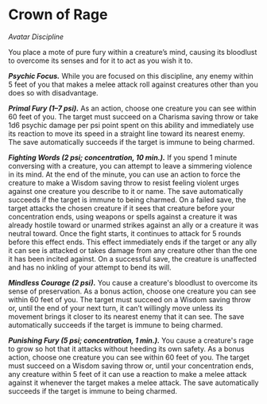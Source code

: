 # Crown of Rage
*Avatar Discipline*

You place a mote of pure fury within a creature’s mind, causing its bloodlust to overcome its senses and for it to act as you wish it to.

***Psychic Focus.*** While you are focused on this discipline, any enemy within 5 feet of you that makes a melee attack roll against creatures other than you does so with disadvantage.

***Primal Fury (1–7 psi).*** As an action, choose one creature you can see within 60 feet of you. The target must succeed on a Charisma saving throw or take 1d6 psychic damage per psi point spent on this ability and immediately use its reaction to move its speed in a straight line toward its nearest enemy. The save automatically succeeds if the target is immune to being charmed.

***Fighting Words (2 psi; concentration, 10 min.).*** If you spend 1 minute conversing with a creature, you can attempt to leave a simmering violence in its mind. At the end of the minute, you can use an action to force the creature to make a Wisdom saving throw to resist feeling violent urges against one creature you describe to it or name. The save automatically succeeds if the target is immune to being charmed. On a failed save, the target attacks the chosen creature if it sees that creature before your concentration ends, using weapons or spells against a creature it was already hostile toward or unarmed strikes against an ally or a creature it was neutral toward. Once the fight starts, it continues to attack for 5 rounds before this effect ends. This effect immediately ends if the target or any ally it can see is attacked or takes damage from any creature other than the one it has been incited against. On a successful save, the creature is unaffected and has no inkling of your attempt to bend its will.

***Mindless Courage (2 psi).*** You cause a creature's bloodlust to overcome its sense of preservation. As a bonus action, choose one creature you can see within 60 feet of you. The target must succeed on a Wisdom saving throw or, until the end of your next turn, it can’t willingly move unless its movement brings it closer to its nearest enemy that it can see. The save automatically succeeds if the target is immune to being charmed.

***Punishing Fury (5 psi; concentration, 1 min.).*** You cause a creature's rage to grow so hot that it attacks without heeding its own safety. As a bonus action, choose one creature you can see within 60 feet of you. The target must succeed on a Wisdom saving throw or, until your concentration ends, any creature within 5 feet of it can use a reaction to make a melee attack against it whenever the target makes a melee attack. The save automatically succeeds if the target is immune to being charmed.
